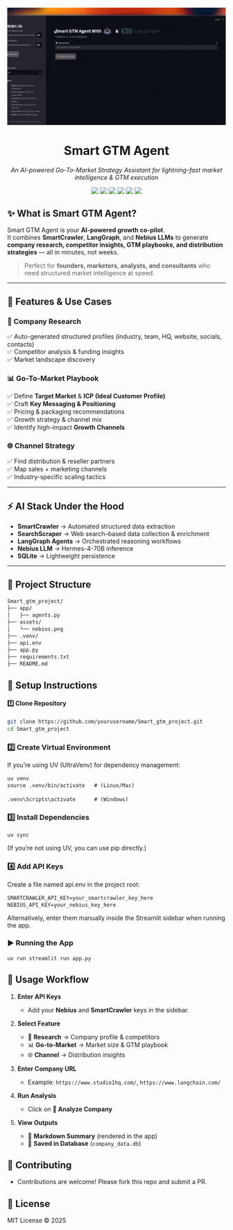 <p align="center">
  <img src="./assets/gtmproject.gif" alt="demo" width="600"/>
</p>

<h1 align="center">Smart GTM Agent</h1>
<p align="center">
   <i>An AI-powered Go-To-Market Strategy Assistant for lightning-fast market intelligence & GTM execution</i>  
</p>

<p align="center">
  <a href="https://streamlit.io/"><img src="https://img.shields.io/badge/Frontend-Streamlit-FF4B4B?style=for-the-badge&logo=streamlit&logoColor=white"/></a>
  <a href="https://langchain-ai.github.io/langgraph/"><img src="https://img.shields.io/badge/Workflow-LangGraph-2A5ADA?style=for-the-badge&logo=langchain&logoColor=white"/></a>
  <a href="https://scrapegraphai.com/"><img src="https://img.shields.io/badge/Crawling-SmartCrawler-00D4B1?style=for-the-badge&logo=web&logoColor=white"/></a>
  <a href="https://nebius.ai/"><img src="https://img.shields.io/badge/LLM-Nebius-000000?style=for-the-badge&logo=openai&logoColor=white"/></a>
  <a href="https://www.sqlite.org/"><img src="https://img.shields.io/badge/Database-SQLite-003B57?style=for-the-badge&logo=sqlite&logoColor=white"/></a>
  <a href="https://www.python.org/"><img src="https://img.shields.io/badge/Language-Python%203.9+-3776AB?style=for-the-badge&logo=python&logoColor=white"/></a>
</p>



## ✨ What is Smart GTM Agent?

Smart GTM Agent is your **AI-powered growth co-pilot**.  
It combines **SmartCrawler**, **LangGraph**, and **Nebius LLMs** to generate **company research, competitor insights, GTM playbooks, and distribution strategies** — all in minutes, not weeks.

> Perfect for **founders, marketers, analysts, and consultants** who need structured market intelligence at speed.

---

## 🚀 Features & Use Cases  

### 🔎 Company Research  
✅ Auto-generated structured profiles (industry, team, HQ, website, socials, contacts)  
✅ Competitor analysis & funding insights  
✅ Market landscape discovery  

### 📊 Go-To-Market Playbook  
✅ Define **Target Market** & **ICP (Ideal Customer Profile)**  
✅ Craft **Key Messaging & Positioning**  
✅ Pricing & packaging recommendations  
✅ Growth strategy & channel mix  
✅ Identify high-impact **Growth Channels**  

### 🌐 Channel Strategy  
✅ Find distribution & reseller partners  
✅ Map sales + marketing channels  
✅ Industry-specific scaling tactics  

---

## ⚡ AI Stack Under the Hood

- **SmartCrawler** → Automated structured data extraction
- **SearchScraper** → Web search–based data collection & enrichment
- **LangGraph Agents** → Orchestrated reasoning workflows  
- **Nebius LLM** → Hermes-4-70B inference  
- **SQLite** → Lightweight persistence  

---


## 📂 Project Structure

```
Smart_gtm_project/
├── app/
│   ├── agents.py
├── assets/
│   └── nebius.png
├── .venv/
├── api.env
├── app.py
├── requirements.txt
├── README.md
```

## 🔑 Setup Instructions

#### 1️⃣ Clone Repository

```bash
git clone https://github.com/yourusername/Smart_gtm_project.git
cd Smart_gtm_project
```


### 2️⃣ Create Virtual Environment

If you’re using UV (UltraVenv) for dependency management:
```
uv venv
source .venv/bin/activate   # (Linux/Mac)

.venv\Scripts\activate      # (Windows)
```

### 3️⃣ Install Dependencies

```
uv sync
```
(If you’re not using UV, you can use pip directly.)


### 4️⃣ Add API Keys

Create a file named api.env in the project root:

```
SMARTCRAWLER_API_KEY=your_smartcrawler_key_here
NEBIUS_API_KEY=your_nebius_key_here
```
Alternatively, enter them manually inside the Streamlit sidebar when running the app.

### ▶️ Running the App

```
uv run streamlit run app.py
```

## 📝 Usage Workflow

1. **Enter API Keys**  
   - Add your **Nebius** and **SmartCrawler** keys in the sidebar.  

2. **Select Feature**  
   - 🔎 **Research** → Company profile & competitors  
   - 📊 **Go-to-Market** → Market size & GTM playbook  
   - 🌐 **Channel** → Distribution insights  

3. **Enter Company URL**  
   - Example: `https://www.studio1hq.com/`, `https://www.langchain.com/`

4. **Run Analysis**  
   - Click on **🚀 Analyze Company**  

5. **View Outputs**  
   - 📝 **Markdown Summary** (rendered in the app)  
   - 💾 **Saved in Database** (`company_data.db`)    



## 🤝 Contributing

- Contributions are welcome! Please fork this repo and submit a PR.

## 📜 License

MIT License © 2025
